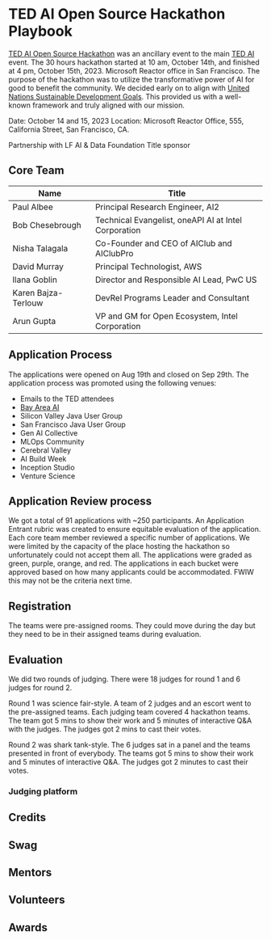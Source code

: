 # TED AI Open Source Hackathon Playbook

[TED AI Open Source Hackathon](https://www.ai-event.ted.com/hackathon) was an ancillary event to the main [TED AI](https://www.ai-event.ted.com/) event. The 30 hours hackathon started at 10 am, October 14th, and finished at 4 pm, October 15th, 2023. Microsoft Reactor office in San Francisco. The purpose of the hackathon was to utilize the transformative power of AI for good to benefit the community. We decided early on to align with [United Nations Sustainable Development Goals](https://sdgs.un.org/goals). This provided us with a well-known framework and truly aligned with our mission.

Date: October 14 and 15, 2023
Location: Microsoft Reactor Office, 555, California Street, San Francisco, CA.

Partnership with LF AI & Data Foundation
Title sponsor

## Core Team

| Name | Title
| --- | ---
| Paul Albee | Principal Research Engineer, AI2
| Bob Chesebrough | Technical Evangelist, oneAPI AI at Intel Corporation	         
| Nisha Talagala | Co-Founder and CEO of AIClub and AIClubPro
| David Murray | Principal Technologist, AWS
| Ilana Goblin | Director and Responsible AI Lead, PwC US
| Karen Bajza-Terlouw | DevRel Programs Leader and Consultant
| Arun Gupta | VP and GM for Open Ecosystem, Intel Corporation

## Application Process

The applications were opened on Aug 19th and closed on Sep 29th. The application process was promoted using the following venues:
- Emails to the TED attendees
- [Bay Area AI](https://www.meetup.com/bay-area-ai/events/296033660/)
- Silicon Valley Java User Group
- San Francisco Java User Group
- Gen AI Collective
- MLOps Community
- Cerebral Valley
- AI Build Week
- Inception Studio
- Venture Science

## Application Review process

We got a total of 91 applications with ~250 participants. An Application Entrant rubric was created to ensure equitable evaluation of the application. Each core team member reviewed a specific number of applications. We were limited by the capacity of the place hosting the hackathon so unfortunately could not accept them all. The applications were graded as green, purple, orange, and red. The applications in each bucket were approved based on how many applicants could be accommodated. FWIW this may not be the criteria next time.

## Registration

The teams were pre-assigned rooms. They could move during the day but they need to be in their assigned teams during evaluation.

## Evaluation

We did two rounds of judging. There were 18 judges for round 1 and 6 judges for round 2.

Round 1 was science fair-style. A team of 2 judges and an escort went to the pre-assigned teams. Each judging team covered 4 hackathon teams. The team got 5 mins to show their work and 5 minutes of interactive Q&A with the judges. The judges got 2 mins to cast their votes.

Round 2 was shark tank-style. The 6 judges sat in a panel and the teams presented in front of everybody. The teams got 5 mins to show their work and 5 minutes of interactive Q&A. The judges got 2 minutes to cast their votes.

### Judging platform

## Credits

## Swag

## Mentors

## Volunteers

## Awards


